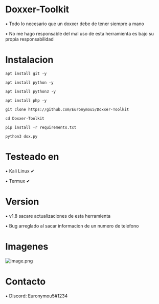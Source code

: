 # Doxxer-Toolkit
• Todo lo necesario que un doxxer debe de tener siempre a mano

• No me hago responsable del mal uso de esta herramienta es bajo su propia responsabilidad
# Instalacion
```
apt install git -y
```
```
apt install python -y
```
```
apt install python3 -y
```
```
apt install php -y
```
```
git clone https://github.com/Euronymou5/Doxxer-Toolkit
```
```
cd Doxxer-Toolkit
```
```
pip install -r requirements.txt
```
```
python3 dox.py
```
# Testeado en
• Kali Linux ✔

• Termux ✔
# Version
• v1.8  sacare actualizaciones de esta herramienta

• Bug arreglado al sacar informacion de un numero de telefono

# Imagenes
![image.png](https://github.com/Euronymou5/Doxxer-Toolkit/blob/main/.imagenes/imagen.png?raw=true)
# Contacto
• Discord: Euronymou5#1234

